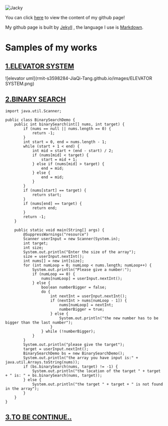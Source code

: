 ![Jacky](rmit-s3598284-JiaQi-Tang.github.io/images/IMG_5364.JPG)


You can click [here](https://github.com/rmit-s3598284-JiaQi-Tang/rmit-s3598284-JiaQi-Tang.github.io) to view the content of my github page!

My github page is built by [Jekyll](https://jekyllrb.com/) , the language I use is [Markdown](https://guides.github.com/features/mastering-markdown/).

# **Samples of my works**

## [1.ELEVATOR SYSTEM](https://github.com/rmit-s3598284-JiaQi-Tang/Elevator)

![elevator uml](rmit-s3598284-JiaQi-Tang.github.io/images/ELEVATOR SYSTEM.png)

## [2.BINARY SEARCH](https://github.com/rmit-s3598284-JiaQi-Tang/BinarySearch)

```
import java.util.Scanner;

public class BinarySearchDemo {
	public int binarySearch(int[] nums, int target) {
		if (nums == null || nums.length == 0) {
			return -1;
		}
		int start = 0, end = nums.length - 1;
		while (start + 1 < end) {
			int mid = start + (end - start) / 2;
			if (nums[mid] < target) {
				start = mid + 1;
			} else if (nums[mid] > target) {
				end = mid;
			} else {
				end = mid;
			}
		}
		if (nums[start] == target) {
			return start;
		}
		if (nums[end] == target) {
			return end;
		}
		return -1;
	}

	public static void main(String[] args) {
		@SuppressWarnings("resource")
		Scanner userInput = new Scanner(System.in);
		int target;
		int size;
		System.out.println("Enter the size of the array");
		size = userInput.nextInt();
		int nums[] = new int[size];
		for (int numLoop = 0; numLoop < nums.length; numLoop++) {
			System.out.println("Please give a number:");
			if (numLoop == 0) {
				nums[numLoop] = userInput.nextInt();
			} else {
				boolean numberBigger = false;
				do {
					int nextInt = userInput.nextInt();
					if (nextInt > nums[numLoop - 1]) {
						nums[numLoop] = nextInt;
						numberBigger = true;
					} else {
						System.out.println("the new number has to be bigger than the last number");
					}
				} while (!numberBigger);
			}
		}
		System.out.println("please give the target");
		target = userInput.nextInt();
		BinarySearchDemo bs = new BinarySearchDemo();
		System.out.println("the array you have input is:" + java.util.Arrays.toString(nums));
		if (bs.binarySearch(nums, target) != -1) {
			System.out.println("the location of the target " + target + " is: " + bs.binarySearch(nums, target));
		} else {
			System.out.println("the target " + target + " is not found in the array");
		}
	}
}
```
## [3.TO BE CONTINUE..](https://github.com/rmit-s3598284-JiaQi-Tang)
